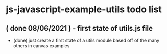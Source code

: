 # js-javascript-example-utils todo list

## ( done 08/06/2021 ) - first state of utils.js file
* (done) just create a first state of a utils module based off of the many others in canvas examples